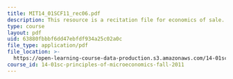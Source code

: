 ```yaml
---
title: MIT14_01SCF11_rec06.pdf
description: This resource is a recitation file for economics of sale.
type: course
layout: pdf
uid: 63880fbbbf6dd47ebfdf934a25c02a0c
file_type: application/pdf
file_location: >-
  https://open-learning-course-data-production.s3.amazonaws.com/14-01sc-principles-of-microeconomics-fall-2011/63880fbbbf6dd47ebfdf934a25c02a0c_MIT14_01SCF11_rec06.pdf
course_id: 14-01sc-principles-of-microeconomics-fall-2011
---
```

